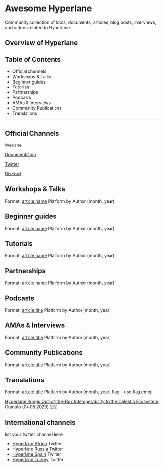 # Awesome Hyperlane
Community collection of tools, documents, articles, blog posts, interviews, and videos related to Hyperlane.
## Overview of Hyperlane 

## Table of Contents 
- Official channels 
- Workshops & Talks
- Beginner guides
- Tutorials
- Partnerships
- Podcasts 
- AMAs & Interviews
- Community Publications
- Translations
--------------

## Official Channels
[Website](https://www.hyperlane.xyz/)

[Documentation](https://docs.hyperlane.xyz/)

[Twitter](https://twitter.com/Hyperlane_xyz)

[Discord](https://discord.com/invite/hyperlane)

## Workshops & Talks
Format: 
[article name](URL) Platform by Author (month, year)
## Beginner guides
Format: 
[article name](URL) Platform by Author (month, year)
## Tutorials
Format: 
[article name](URL) Platform by Author (month, year)
## Partnerships
Format: 
[article name](URL) Platform by Author (month, year)
## Podcasts 
Format: 
[article title](URL) Platform by Author (month, year)
## AMAs & Interviews
Format: 
[article title](URL) Platform by Author (month, year)
## Community Publications
Format: 
[article title](URL) Platform by Author (month, year)
## Translations
Format: 
[article title](URL) Platform by Author (month, year) flag - use flag emoji 

[Hyperlane Brings Out-of-the-Box Interoperability to the Celestia Ecosystem](https://medium.com/hyperlane-esp/hyperlane-aporta-interoperabilidad-inmediata-al-ecosistema-celestia-5a890d9116e8). Cumulo (04.05.2023) :es:

## International channels 
list your twitter channel here

- [Hyperlane Africa](https://twitter.com/hyperlaneafrica) Twitter 
- [Hyperlane Russia](https://twitter.com/Hyperlane_Ru) Twitter
- [Hyperlane Spain](https://twitter.com/HyperlaneEsp) Twitter
- [Hyperlane Turkey](https://twitter.com/HyperlaneTurkey) Twitter
